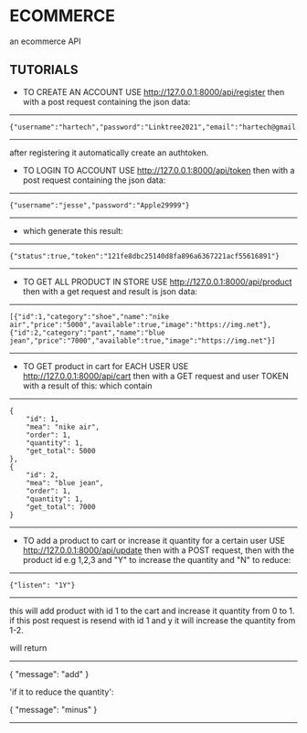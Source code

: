 #   ECOMMERCE
 an ecommerce API

 ## TUTORIALS

* TO CREATE AN ACCOUNT USE http://127.0.0.1:8000/api/register then with a post request containing the json data:
--------------------

    {"username":"hartech","password":"Linktree2021","email":"hartech@gmail.com"}
-------------------------------------

after registering it automatically create an authtoken.

* TO LOGIN TO ACCOUNT USE http://127.0.0.1:8000/api/token then with a post request containing the json data:
--------------------

    {"username":"jesse","password":"Apple29999"}
-------------------------------------

* which generate this result:

--------------------

    {"status":true,"token":"121fe8dbc25140d8fa896a6367221acf55616891"}
-------------------------------------

* TO GET ALL PRODUCT IN STORE USE http://127.0.0.1:8000/api/product then with a get request and result is json data:
--------------------

    [{"id":1,"category":"shoe","name":"nike air","price":"5000","available":true,"image":"https://img.net"},{"id":2,"category":"pant","name":"blue jean","price":"7000","available":true,"image":"https://img.net"}]
-------------------------------------

* TO GET product in cart for EACH USER USE http://127.0.0.1:8000/api/cart then with a GET request and user TOKEN with a result of this:
which contain 

--------------------

   
    {
        "id": 1,
        "mea": "nike air",
        "order": 1,
        "quantity": 1,
        "get_total": 5000
    },
    {
        "id": 2,
        "mea": "blue jean",
        "order": 1,
        "quantity": 1,
        "get_total": 7000
    }

-------------------------------------




* TO add a product to cart or increase it quantity for a certain user USE http://127.0.0.1:8000/api/update then with a POST request, then with the product id e.g 1,2,3 and "Y" to increase the quantity and "N" to reduce:
--------------------
    {"listen": "1Y"}
-------------------------------------

this will add product with id 1 to the cart and increase it quantity from 0 to 1.
if this post request is resend with id 1 and y it will increase the quantity from 1-2.

will return 

-----------------------
{
    "message": "add"
}

'if it to reduce the quantity':

{
    "message": "minus"
}

------------------------------------------